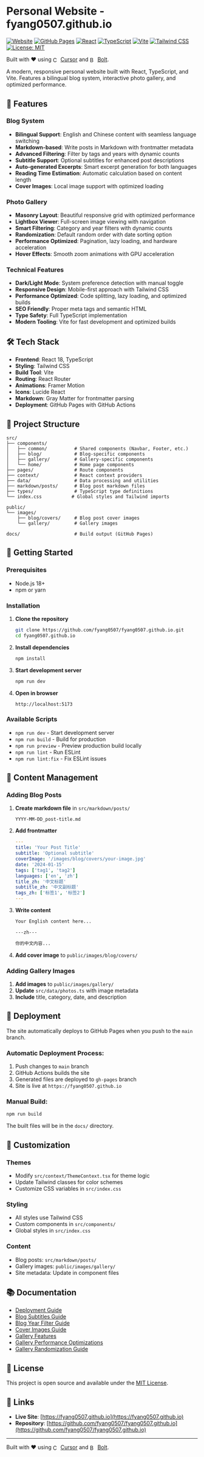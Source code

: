 # Personal Website - fyang0507.github.io
[![Website](https://img.shields.io/website?url=https%3A%2F%2Ffyang0507.github.io)](https://fyang0507.github.io)
[![GitHub Pages](https://img.shields.io/badge/Deployed%20on-GitHub%20Pages-blue)](https://fyang0507.github.io)
[![React](https://img.shields.io/badge/React-18-61DAFB?logo=react)](https://reactjs.org/)
[![TypeScript](https://img.shields.io/badge/TypeScript-5-3178C6?logo=typescript)](https://www.typescriptlang.org/)
[![Vite](https://img.shields.io/badge/Vite-5-646CFF?logo=vite)](https://vitejs.dev/)
[![Tailwind CSS](https://img.shields.io/badge/Tailwind%20CSS-3-06B6D4?logo=tailwindcss)](https://tailwindcss.com/)
[![License: MIT](https://img.shields.io/badge/License-MIT-yellow.svg)](https://opensource.org/licenses/MIT)

Built with ❤️ using <a href="https://cursor.sh/" target="_blank" rel="noopener noreferrer"><img src="https://www.cursor.com/assets/images/logo.svg" alt="Cursor Logo" height="16" width="16" style="display: inline; vertical-align: middle; margin-right: 4px;" />Cursor</a> and <a href="https://bolt.new/" target="_blank" rel="noopener noreferrer"><img src="https://pbs.twimg.com/profile_images/1880702021122342912/fe9TlQqJ_400x400.jpg" alt="Bolt Logo" height="16" width="16" style="display: inline; vertical-align: middle; margin-right: 4px;" />Bolt</a>.

A modern, responsive personal website built with React, TypeScript, and Vite. Features a bilingual blog system, interactive photo gallery, and optimized performance.

## 🚀 Features

### Blog System
- **Bilingual Support**: English and Chinese content with seamless language switching
- **Markdown-based**: Write posts in Markdown with frontmatter metadata
- **Advanced Filtering**: Filter by tags and years with dynamic counts
- **Subtitle Support**: Optional subtitles for enhanced post descriptions
- **Auto-generated Excerpts**: Smart excerpt generation for both languages
- **Reading Time Estimation**: Automatic calculation based on content length
- **Cover Images**: Local image support with optimized loading

### Photo Gallery
- **Masonry Layout**: Beautiful responsive grid with optimized performance
- **Lightbox Viewer**: Full-screen image viewing with navigation
- **Smart Filtering**: Category and year filters with dynamic counts
- **Randomization**: Default random order with date sorting option
- **Performance Optimized**: Pagination, lazy loading, and hardware acceleration
- **Hover Effects**: Smooth zoom animations with GPU acceleration

### Technical Features
- **Dark/Light Mode**: System preference detection with manual toggle
- **Responsive Design**: Mobile-first approach with Tailwind CSS
- **Performance Optimized**: Code splitting, lazy loading, and optimized builds
- **SEO Friendly**: Proper meta tags and semantic HTML
- **Type Safety**: Full TypeScript implementation
- **Modern Tooling**: Vite for fast development and optimized builds

## 🛠️ Tech Stack

- **Frontend**: React 18, TypeScript
- **Styling**: Tailwind CSS
- **Build Tool**: Vite
- **Routing**: React Router
- **Animations**: Framer Motion
- **Icons**: Lucide React
- **Markdown**: Gray Matter for frontmatter parsing
- **Deployment**: GitHub Pages with GitHub Actions

## 📁 Project Structure

```
src/
├── components/
│   ├── common/          # Shared components (Navbar, Footer, etc.)
│   ├── blog/            # Blog-specific components
│   ├── gallery/         # Gallery-specific components
│   └── home/            # Home page components
├── pages/               # Route components
├── context/             # React context providers
├── data/                # Data processing and utilities
├── markdown/posts/      # Blog post markdown files
├── types/               # TypeScript type definitions
└── index.css           # Global styles and Tailwind imports

public/
└── images/
    ├── blog/covers/     # Blog post cover images
    └── gallery/         # Gallery images

docs/                    # Build output (GitHub Pages)
```

## 🚀 Getting Started

### Prerequisites
- Node.js 18+ 
- npm or yarn

### Installation

1. **Clone the repository**
   ```bash
   git clone https://github.com/fyang0507/fyang0507.github.io.git
   cd fyang0507.github.io
   ```

2. **Install dependencies**
   ```bash
   npm install
   ```

3. **Start development server**
   ```bash
   npm run dev
   ```

4. **Open in browser**
   ```
   http://localhost:5173
   ```

### Available Scripts

- `npm run dev` - Start development server
- `npm run build` - Build for production
- `npm run preview` - Preview production build locally
- `npm run lint` - Run ESLint
- `npm run lint:fix` - Fix ESLint issues

## 📝 Content Management

### Adding Blog Posts

1. **Create markdown file** in `src/markdown/posts/`
   ```
   YYYY-MM-DD_post-title.md
   ```

2. **Add frontmatter**
   ```yaml
   ---
   title: 'Your Post Title'
   subtitle: 'Optional subtitle'
   coverImage: '/images/blog/covers/your-image.jpg'
   date: '2024-01-15'
   tags: ['tag1', 'tag2']
   languages: ['en', 'zh']
   title_zh: '中文标题'
   subtitle_zh: '中文副标题'
   tags_zh: ['标签1', '标签2']
   ---
   ```

3. **Write content**
   ```markdown
   Your English content here...
   
   ---zh---
   
   你的中文内容...
   ```

4. **Add cover image** to `public/images/blog/covers/`

### Adding Gallery Images

1. **Add images** to `public/images/gallery/`
2. **Update** `src/data/photos.ts` with image metadata
3. **Include** title, category, date, and description

## 🚀 Deployment

The site automatically deploys to GitHub Pages when you push to the `main` branch.

### Automatic Deployment Process:
1. Push changes to `main` branch
2. GitHub Actions builds the site
3. Generated files are deployed to `gh-pages` branch
4. Site is live at `https://fyang0507.github.io`

### Manual Build:
```bash
npm run build
```

The built files will be in the `docs/` directory.

## 🎨 Customization

### Themes
- Modify `src/context/ThemeContext.tsx` for theme logic
- Update Tailwind classes for color schemes
- Customize CSS variables in `src/index.css`

### Styling
- All styles use Tailwind CSS
- Custom components in `src/components/`
- Global styles in `src/index.css`

### Content
- Blog posts: `src/markdown/posts/`
- Gallery images: `public/images/gallery/`
- Site metadata: Update in component files

## 📚 Documentation

- [Deployment Guide](DEPLOYMENT.md)
- [Blog Subtitles Guide](BLOG_SUBTITLES_GUIDE.md)
- [Blog Year Filter Guide](BLOG_YEAR_FILTER_GUIDE.md)
- [Cover Images Guide](COVER_IMAGES_GUIDE.md)
- [Gallery Features](GALLERY_FEATURES.md)
- [Gallery Performance Optimizations](GALLERY_PERFORMANCE_OPTIMIZATIONS.md)
- [Gallery Randomization Guide](GALLERY_RANDOMIZATION_GUIDE.md)

## 📄 License

This project is open source and available under the [MIT License](LICENSE).

## 🔗 Links

- **Live Site**: [https://fyang0507.github.io](https://fyang0507.github.io)
- **Repository**: [https://github.com/fyang0507/fyang0507.github.io](https://github.com/fyang0507/fyang0507.github.io)

---

Built with ❤️ using <a href="https://cursor.sh/" target="_blank" rel="noopener noreferrer"><img src="https://www.cursor.com/assets/images/logo.svg" alt="Cursor Logo" height="16" width="16" style="display: inline; vertical-align: middle; margin-right: 4px;" />Cursor</a> and <a href="https://bolt.new/" target="_blank" rel="noopener noreferrer"><img src="https://pbs.twimg.com/profile_images/1880702021122342912/fe9TlQqJ_400x400.jpg" alt="Bolt Logo" height="16" width="16" style="display: inline; vertical-align: middle; margin-right: 4px;" />Bolt</a>.
